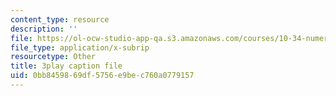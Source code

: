 ```yaml
---
content_type: resource
description: ''
file: https://ol-ocw-studio-app-qa.s3.amazonaws.com/courses/10-34-numerical-methods-applied-to-chemical-engineering-fall-2015/0bb8459869df5756e9bec760a0779157_uOPuBNtv6Fk.srt
file_type: application/x-subrip
resourcetype: Other
title: 3play caption file
uid: 0bb84598-69df-5756-e9be-c760a0779157
---
```

